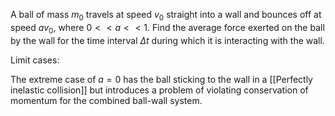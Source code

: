 A ball of mass $m_0$ travels at speed $v_0$ straight into a wall and bounces off at speed $av_0$, where $0 << a << 1$. Find the average force exerted on the ball by the wall for the time interval $\Delta t$ during which it is interacting with the wall.



Limit cases:

The extreme case of $a=0$ has the ball sticking to the wall in a [[Perfectly inelastic collision]] but introduces a problem of violating conservation of momentum for the combined ball-wall system.